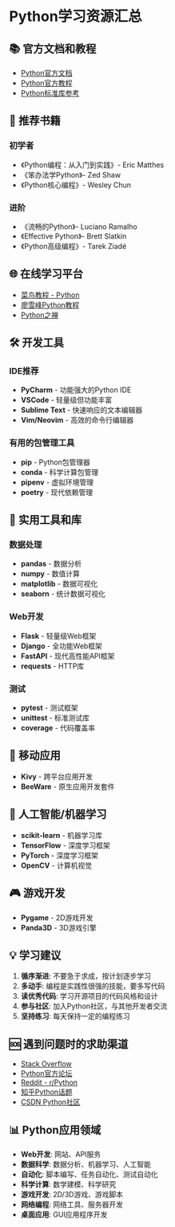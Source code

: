 # Python学习资源汇总

## 📚 官方文档和教程
- [Python官方文档](https://docs.python.org/zh-cn/3/)
- [Python官方教程](https://docs.python.org/zh-cn/3/tutorial/)
- [Python标准库参考](https://docs.python.org/zh-cn/3/library/)

## 📖 推荐书籍
### 初学者
- 《Python编程：从入门到实践》- Eric Matthes
- 《笨办法学Python》- Zed Shaw
- 《Python核心编程》- Wesley Chun

### 进阶
- 《流畅的Python》- Luciano Ramalho
- 《Effective Python》- Brett Slatkin
- 《Python高级编程》- Tarek Ziadé

## 🌐 在线学习平台
- [菜鸟教程 - Python](https://www.runoob.com/python3/python3-tutorial.html)
- [廖雪峰Python教程](https://www.liaoxuefeng.com/wiki/1016959663602400)
- [Python之禅](https://pythonzentips.com/)

## 🛠️ 开发工具
### IDE推荐
- **PyCharm** - 功能强大的Python IDE
- **VSCode** - 轻量级但功能丰富
- **Sublime Text** - 快速响应的文本编辑器
- **Vim/Neovim** - 高效的命令行编辑器

### 有用的包管理工具
- **pip** - Python包管理器
- **conda** - 科学计算包管理
- **pipenv** - 虚拟环境管理
- **poetry** - 现代依赖管理

## 🔧 实用工具和库
### 数据处理
- **pandas** - 数据分析
- **numpy** - 数值计算
- **matplotlib** - 数据可视化
- **seaborn** - 统计数据可视化

### Web开发
- **Flask** - 轻量级Web框架
- **Django** - 全功能Web框架
- **FastAPI** - 现代高性能API框架
- **requests** - HTTP库

### 测试
- **pytest** - 测试框架
- **unittest** - 标准测试库
- **coverage** - 代码覆盖率

## 📱 移动应用
- **Kivy** - 跨平台应用开发
- **BeeWare** - 原生应用开发套件

## 🤖 人工智能/机器学习
- **scikit-learn** - 机器学习库
- **TensorFlow** - 深度学习框架
- **PyTorch** - 深度学习框架
- **OpenCV** - 计算机视觉

## 🎮 游戏开发
- **Pygame** - 2D游戏开发
- **Panda3D** - 3D游戏引擎

## 💡 学习建议
1. **循序渐进**: 不要急于求成，按计划逐步学习
2. **多动手**: 编程是实践性很强的技能，要多写代码
3. **读优秀代码**: 学习开源项目的代码风格和设计
4. **参与社区**: 加入Python社区，与其他开发者交流
5. **坚持练习**: 每天保持一定的编程练习

## 🆘 遇到问题时的求助渠道
- [Stack Overflow](https://stackoverflow.com/questions/tagged/python)
- [Python官方论坛](https://discuss.python.org/)
- [Reddit - r/Python](https://www.reddit.com/r/Python/)
- [知乎Python话题](https://www.zhihu.com/topic/19552832)
- [CSDN Python社区](https://blog.csdn.net/nav/python)

## 📊 Python应用领域
- **Web开发**: 网站、API服务
- **数据科学**: 数据分析、机器学习、人工智能
- **自动化**: 脚本编写、任务自动化、测试自动化
- **科学计算**: 数学建模、科学研究
- **游戏开发**: 2D/3D游戏、游戏脚本
- **网络编程**: 网络工具、服务器开发
- **桌面应用**: GUI应用程序开发
